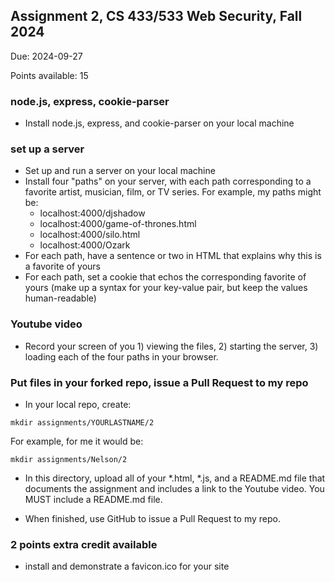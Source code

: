 ## Assignment 2, CS 433/533 Web Security, Fall 2024

Due: 2024-09-27

Points available: 15

### node.js, express, cookie-parser

* Install node.js, express, and cookie-parser on your local machine

### set up a server 

* Set up and run a server on your local machine
* Install four "paths" on your server, with each path corresponding to a favorite artist, musician, film, or TV series.  For example, my paths might be:
   * localhost:4000/djshadow
   * localhost:4000/game-of-thrones.html
   * localhost:4000/silo.html
   * localhost:4000/Ozark
* For each path, have a sentence or two in HTML that explains why this is a favorite of yours
* For each path, set a cookie that echos the corresponding favorite of yours (make up a syntax for your key-value pair, but keep the values human-readable)

### Youtube video

* Record your screen of you 1) viewing the files, 2) starting the server, 3) loading each of the four paths in your browser.  

### Put files in your forked repo, issue a Pull Request to my repo

* In your local repo, create:

```
mkdir assignments/YOURLASTNAME/2
```

For example, for me it would be:

```
mkdir assignments/Nelson/2
```

* In this directory, upload all of your *.html, *.js, and a README.md file that documents the assignment and includes a link to the Youtube video.  You MUST include a README.md file.  

* When finished, use GitHub to issue a Pull Request to my repo. 

### 2 points extra credit available

* install and demonstrate a favicon.ico for your site
